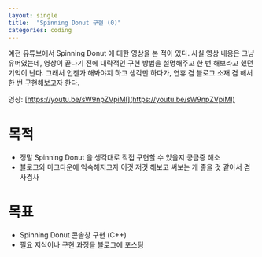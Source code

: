 ```yaml
---
layout: single
title:  "Spinning Donut 구현 (0)"
categories: coding
---
```


예전 유튜브에서 Spinning Donut 에 대한 영상을 본 적이 있다. 사실 영상 내용은 그냥 유머였는데, 영상이 끝나기 전에 대략적인 구현 방법을 설명해주고 한 번 해보라고 했던 기억이 난다.
그래서 언젠가 해봐야지 하고 생각만 하다가, 연휴 겸 블로그 소재 겸 해서 한 번 구현해보고자 한다.

영상: [https://youtu.be/sW9npZVpiMI](https://youtu.be/sW9npZVpiMI)

# 목적

- 정말 Spinning Donut 을 생각대로 직접 구현할 수 있을지 궁금증 해소
- 블로그와 마크다운에 익숙해지고자 이것 저것 해보고 써보는 게 좋을 것 같아서 겸사겸사

# 목표

- Spinning Donut 콘솔창 구현 (C++)
- 필요 지식이나 구현 과정을 블로그에 포스팅

